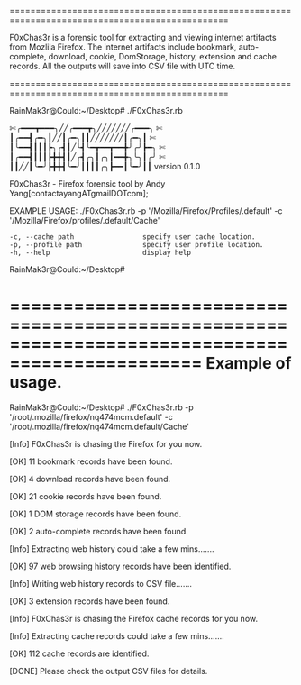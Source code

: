 ================================================================================================

F0xChas3r is a forensic tool for extracting and viewing internet artifacts from Mozlila Firefox. The internet artifacts 
include bookmark, auto-complete, download, cookie, DomStorage, history, extension and cache records. All the outputs will
save into CSV file with UTC time.

================================================================================================

RainMak3r@Could:~/Desktop# ./F0xChas3r.rb 


 ✄╭━━━┳━━━╮╱╱╭━━━┳╮╱╱╱╱╱╱╱╭━━━╮
 ✄┃╭━━┫╭━╮┃╱╱┃╭━╮┃┃╱╱╱╱╱╱╱┃╭━╮┃
 ✄┃╰━━┫┃┃┃┣╮╭┫┃╱╰┫╰━┳━━┳━━╋╯╭╯┣━╮
 ✄┃╭━━┫┃┃┃┣╋╋┫┃╱╭┫╭╮┃╭╮┃━━╋╮╰╮┃╭╯
 ✄┃┃╱╱┃╰━╯┣╋╋┫╰━╯┃┃┃┃╭╮┣━━┃╰━╯┃┃  version 0.1.0
  
F0xChas3r - Firefox forensic tool by Andy Yang[contactayangATgmailDOTcom]; 

EXAMPLE USAGE:
     ./F0xChas3r.rb  -p '/Mozilla/Firefox/Profiles/<random text>.default' -c '/Mozilla/Firefox/profiles/<random text>.default/Cache'
  
    -c, --cache path                 specify user cache location.
    -p, --profile path               specify user profile location.
    -h, --help                       display help
RainMak3r@Could:~/Desktop# 


================================================================================================
Example of usage.
================================================================================================
RainMak3r@Could:~/Desktop# ./F0xChas3r.rb -p '/root/.mozilla/firefox/nq474mcm.default' -c '/root/.mozilla/firefox/nq474mcm.default/Cache'

[Info]  F0xChas3r is chasing the Firefox for you now.

[OK]	  11 bookmark records have been found.

[OK]	  4 download records have been found.

[OK]	  21 cookie records have been found.

[OK]  	1 DOM storage records have been found.

[OK]	  2 auto-complete records have been found.

[Info]	Extracting web history could take a few mins.......

[OK]	  97 web browsing history records have been identified.

[Info]	Writing web history records to CSV file.......

[OK]	  3 extension records have been found.

[Info]  F0xChas3r is chasing the Firefox cache records for you now.

[Info]  Extracting cache records could take a few mins.......

[OK]	  112 cache records are identified.

[DONE]	Please check the output CSV files for details.


